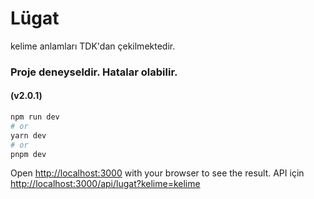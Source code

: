 # Lügat

kelime anlamları TDK'dan çekilmektedir.

### Proje deneyseldir. Hatalar olabilir.

#### (v2.0.1)

```bash
npm run dev
# or
yarn dev
# or
pnpm dev
```

Open [http://localhost:3000](http://localhost:3000) with your browser to see the result.
API için [http://localhost:3000/api/lugat?kelime=kelime](http://localhost:3000/api/lugat?kelime=kelime)
